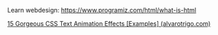 Learn webdesign: https://www.programiz.com/html/what-is-html
  
  [15 Gorgeous CSS Text Animation Effects [Examples] (alvarotrigo.com)](https://alvarotrigo.com/blog/css-text-animations/#:~:text=15%20Amazing%20Text%20Animations%20with%20CSS%201%201.,Style%20CSS%20Text%20Animation%20Preview%20...%20More%20items)
